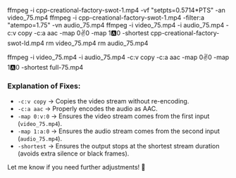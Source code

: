 ffmpeg -i cpp-creational-factory-swot-1.mp4 -vf "setpts=0.5714*PTS" -an video_75.mp4
ffmpeg -i cpp-creational-factory-swot-1.mp4 -filter:a "atempo=1.75" -vn audio_75.mp4
ffmpeg -i video_75.mp4 -i audio_75.mp4 -c:v copy -c:a aac -map 0:v:0 -map 1:a:0 -shortest cpp-creational-factory-swot-ld.mp4
rm video_75.mp4
rm audio_75.mp4

ffmpeg -i video_75.mp4 -i audio_75.mp4 -c:v copy -c:a aac -map 0:v:0 -map 1:a:0 -shortest full-75.mp4

### **Explanation of Fixes:**
- `-c:v copy` → Copies the video stream without re-encoding.
- `-c:a aac` → Properly encodes the audio as AAC.
- `-map 0:v:0` → Ensures the video stream comes from the first input (`video_75.mp4`).
- `-map 1:a:0` → Ensures the audio stream comes from the second input (`audio_75.mp4`).
- `-shortest` → Ensures the output stops at the shortest stream duration (avoids extra silence or black frames).

Let me know if you need further adjustments! 🚀

